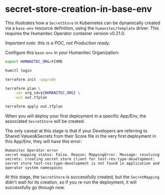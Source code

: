 # secret-store-creation-in-base-env

This illustrates how a `SecretStore` in Kubernetes can be dynamically created via a `base-env` resource definition, using the `humanitec/template` driver. This requires the Humanitec Operator container version v0.21.0.

_Important note: this is a POC, not Production ready._

Configure this `base-env` in your Humanitec Organization:
```bash
export HUMANITEC_ORG=FIXME

humctl login

terraform init -upgrade

terraform plan \
    -var org_id=${HUMANITEC_ORG} \
    -out out.tfplan

terraform apply out.tfplan
```

When you will deploy your first deployment in a specific App/Env, the associated `SecretStore` will be created.

The only caveat at this stage is that if your Developers are referring to Shared Values&Secrets from their Score file in the very first deployment in this App/Env, they will have this error:
```none
Humanitec Operator error
secret mapping status: False. Reason: MappingError. Message: resolving secrets: creating secret store client for test-res-type-development: secret store test-res-type-development is not found in application and operator system namespaces
```

At this stage, the `SecretStore` is successfully created, but the `SecretMapping` didn't wait for its creation, so if you re-run the deployment, it will successfully go through now.
